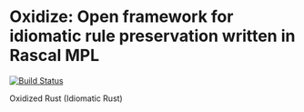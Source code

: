 # Oxidize: Open framework for idiomatic rule preservation written in Rascal MPL
[![Build Status](https://travis-ci.org/zborowa/oxidize.svg?branch=master)](https://travis-ci.org/zborowa/oxidize)

Oxidized Rust (Idiomatic Rust)
